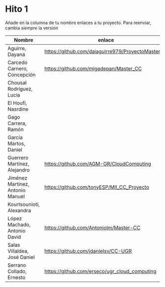 # Hito 1

Añade en la columna de tu nombre enlaces a tu proyecto. Para reenviar, cambia *siempre* la versión

| Nombre                           | enlace  | version |
|----------------------------------|---------|---------|
| Aguirre, Dayana                  |https://github.com/daiaguirre979/ProyectoMasterCC |2 | 
| Carcedo Carnero, Concepción      | https://github.com/migadepan/Master_CC | 1 | 
| Chousal Rodríguez, Lucía         | | | 
| El Houfi, Nasrdine               | | | 
| Gago Carrera, Ramón              | | | 
| García Martos, Daniel            | | | 
| Guerrero Martínez, Alejandro     | https://github.com/AGM-GR/CloudComputing | 3 | 
| Jiménez Martínez, Antonio Manuel | https://github.com/tonyESP/MII_CC_Proyecto | 13 | 
| Kourtsounioti, Alexandra         | | | 
| López Machado, Antonio David     | https://github.com/Antoniolm/Master-CC | 4 | 
| Salas Villaldea, José Daniel     | https://github.com/jdanielsv/CC-UGR | 5 | 
| Serrano Collado, Ernesto         | https://github.com/erseco/ugr_cloud_computing | 3 | 

